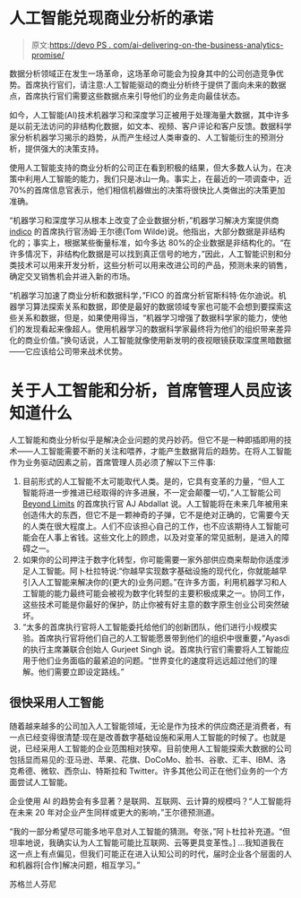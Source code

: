 # 人工智能兑现商业分析的承诺

> 原文:[https://devo PS . com/ai-delivering-on-the-business-analytics-promise/](https://devops.com/ai-delivering-on-the-business-analytics-promise/)

数据分析领域正在发生一场革命，这场革命可能会为投身其中的公司创造竞争优势。首席执行官们，请注意:人工智能驱动的商业分析终于提供了面向未来的数据点，首席执行官们需要这些数据点来引导他们的业务走向最佳状态。

如今，人工智能(AI)技术机器学习和深度学习正被用于处理海量大数据，其中许多是以前无法访问的非结构化数据，如文本、视频、客户评论和客户反馈。数据科学家分析机器学习揭示的趋势，从而产生经过人类审查的、人工智能衍生的预测分析，提供强大的决策支持。

使用人工智能支持的商业分析的公司正在看到积极的结果，但大多数人认为，在决策中利用人工智能的能力，我们只是冰山一角。事实上，在最近的一项调查中，近 70%的首席信息官表示，他们相信机器做出的决策将很快比人类做出的决策更加准确。

“机器学习和深度学习从根本上改变了企业数据分析，”机器学习解决方案提供商 [indico](https://indico.io/product) 的首席执行官汤姆·王尔德(Tom Wilde)说。他指出，大部分数据是非结构化的；事实上，根据某些衡量标准，如今多达 80%的企业数据是非结构化的。“在许多情况下，非结构化数据是可以找到真正信号的地方，”因此，人工智能识别和分类技术可以用来开发分析，这些分析可以用来改进公司的产品，预测未来的销售，确定交叉销售机会并进入新的市场。

“机器学习加速了商业分析和数据科学，”FICO 的首席分析官斯科特·佐尔迪说。机器学习算法探索关系和数据，即使是最好的数据领域专家也可能不会想到要探索这些关系和数据，但是，如果使用得当，“机器学习增强了数据科学家的能力，使他们的发现看起来像超人。使用机器学习的数据科学家最终将为他们的组织带来差异化的商业价值。”换句话说，人工智能就像使用新发明的夜视眼镜获取深度黑暗数据——它应该给公司带来战术优势。

# 关于人工智能和分析，首席管理人员应该知道什么

人工智能和商业分析似乎是解决企业问题的灵丹妙药。但它不是一种即插即用的技术——人工智能需要不断的关注和喂养，才能产生数据背后的趋势。在将人工智能作为业务驱动因素之前，首席管理人员必须了解以下三件事:

1.  目前形式的人工智能不太可能取代人类。是的，它具有变革的力量，“但人工智能将进一步推进已经取得的许多进展，不一定会颠覆一切，”人工智能公司 [Beyond Limits](https://www.beyond.ai/) 的首席执行官 AJ Abdallat 说。人工智能将在未来几年被用来创造伟大的东西，但它不是一颗神奇的子弹，它不是绝对正确的，它需要今天的人类在很大程度上。人们不应该担心自己的工作，也不应该期待人工智能可能会在人事上省钱。这些文化上的顾虑，以及对变革的常见抵制，是进入的障碍之一。
2.  如果你的公司押注于数字化转型，你可能需要一家外部供应商来帮助你适度涉足人工智能。阿卜杜拉特说:“你越早实现数字基础设施的现代化，你就能越早引入人工智能来解决你的(更大的)业务问题。”在许多方面，利用机器学习和人工智能的能力最终可能会被视为数字化转型的主要积极成果之一。协同工作，这些技术可能是你最好的保护，防止你被有好主意的数字原生创业公司突然破坏。
3.  “太多的首席执行官将人工智能委托给他们的创新团队，他们进行小规模实验。首席执行官将他们自己的人工智能愿景带到他们的组织中很重要，”Ayasdi 的执行主席兼联合创始人 Gurjeet Singh 说。首席执行官们需要将人工智能应用于他们业务面临的最紧迫的问题。“世界变化的速度将远远超过他们的理解。他们需要立即设定路线。”

## 很快采用人工智能

随着越来越多的公司加入人工智能领域，无论是作为技术的供应商还是消费者，有一点已经变得很清楚:现在是改善数字基础设施和采用人工智能的时候了。也就是说，已经采用人工智能的企业范围相对狭窄。目前使用人工智能探索大数据的公司包括显而易见的:亚马逊、苹果、花旗、DoCoMo、脸书、谷歌、汇丰、IBM、洛克希德、微软、西奈山、特斯拉和 Twitter。许多其他公司正在他们业务的一个方面尝试人工智能。

企业使用 AI 的趋势会有多显著？是联网、互联网、云计算的规模吗？“人工智能将在未来 20 年对企业产生同样或更大的影响，”王尔德预测道。

“我的一部分希望尽可能多地平息对人工智能的猜测。夸张，”阿卜杜拉补充道。“但坦率地说，我确实认为人工智能可能比互联网、云等更具变革性。] …我知道我在这一点上有点偏见，但我们可能正在进入认知公司的时代，届时企业各个层面的人和机器将[合作]解决问题，相互学习。”

苏格兰人芬尼